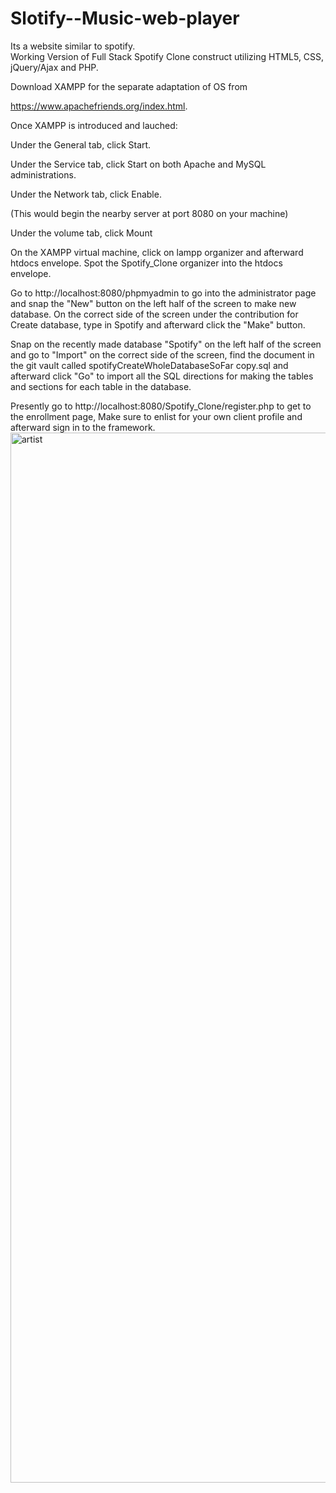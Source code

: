 # Slotify--Music-web-player
Its a website similar to spotify.  
Working Version of Full Stack Spotify Clone construct utilizing HTML5, CSS, jQuery/Ajax and PHP. 

Download XAMPP for the separate adaptation of OS from 

https://www.apachefriends.org/index.html. 

Once XAMPP is introduced and lauched: 

Under the General tab, click Start. 

Under the Service tab, click Start on both Apache and MySQL administrations. 

Under the Network tab, click Enable. 

(This would begin the nearby server at port 8080 on your machine) 

Under the volume tab, click Mount 

On the XAMPP virtual machine, click on lampp organizer and afterward htdocs envelope. Spot the Spotify_Clone organizer into the htdocs envelope. 

Go to http://localhost:8080/phpmyadmin to go into the administrator page and snap the "New" button on the left half of the screen to make new database. On the correct side of the screen under the contribution for Create database, type in Spotify and afterward click the "Make" button. 

Snap on the recently made database "Spotify" on the left half of the screen and go to "Import" on the correct side of the screen, find the document in the git vault called spotifyCreateWholeDatabaseSoFar copy.sql and afterward click "Go" to import all the SQL directions for making the tables and sections for each table in the database. 

Presently go to http://localhost:8080/Spotify_Clone/register.php to get to the enrollment page, Make sure to enlist for your own client profile and afterward sign in to the framework.
<img width="1680" alt="artist" src="https://user-images.githubusercontent.com/32314110/34497769-e7b7bf1e-efcc-11e7-9267-bf59bf6bf282.png">
